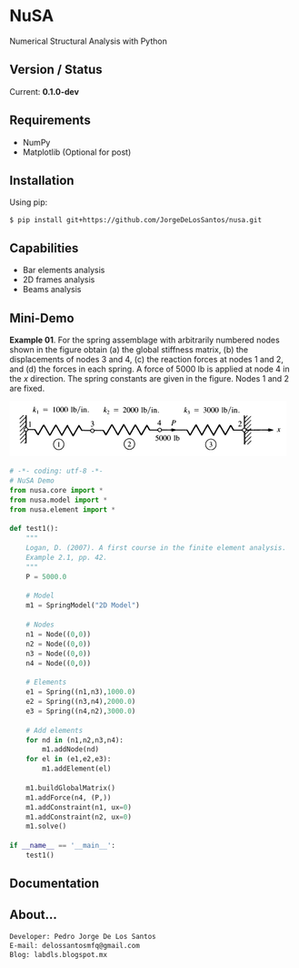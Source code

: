 # NuSA

Numerical Structural Analysis with Python

## Version / Status

Current: **0.1.0-dev**

## Requirements

* NumPy
* Matplotlib (Optional for post)


## Installation

Using pip:

```
$ pip install git+https://github.com/JorgeDeLosSantos/nusa.git
```

## Capabilities

* Bar elements analysis
* 2D frames analysis
* Beams analysis

## Mini-Demo

**Example 01**. For the spring assemblage with arbitrarily numbered nodes shown in the figure 
obtain (a) the global stiffness matrix, (b) the displacements of nodes 3 and 4, (c) the 
reaction forces at nodes 1 and 2, and (d) the forces in each spring. A force of 5000 lb
is applied at node 4 in the $x$ direction. The spring constants are given in the figure.
Nodes 1 and 2 are fixed.

![](docs\nusa-theory\src\spring-element\example_01.PNG)

```python
# -*- coding: utf-8 -*-
# NuSA Demo
from nusa.core import *
from nusa.model import *
from nusa.element import *
    
def test1():
    """
    Logan, D. (2007). A first course in the finite element analysis.
    Example 2.1, pp. 42.
    """
    P = 5000.0

    # Model
    m1 = SpringModel("2D Model")

    # Nodes
    n1 = Node((0,0))
    n2 = Node((0,0))
    n3 = Node((0,0))
    n4 = Node((0,0))

    # Elements
    e1 = Spring((n1,n3),1000.0)
    e2 = Spring((n3,n4),2000.0)
    e3 = Spring((n4,n2),3000.0)

    # Add elements 
    for nd in (n1,n2,n3,n4):
        m1.addNode(nd)
    for el in (e1,e2,e3):
        m1.addElement(el)

    m1.buildGlobalMatrix()
    m1.addForce(n4, (P,))
    m1.addConstraint(n1, ux=0)
    m1.addConstraint(n2, ux=0)
    m1.solve()

if __name__ == '__main__':
    test1()
```



## Documentation



## About...

```
Developer: Pedro Jorge De Los Santos
E-mail: delossantosmfq@gmail.com
Blog: labdls.blogspot.mx
```